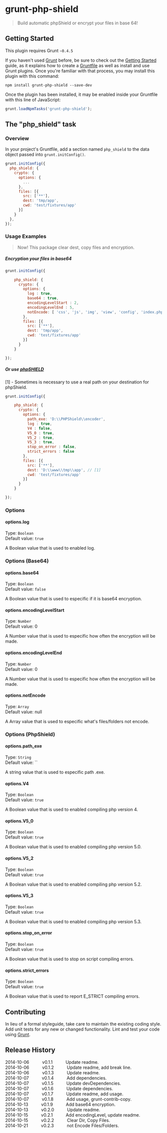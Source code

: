 # grunt-php-shield

> Build automatic phpShield or encrypt your files in base 64!

## Getting Started
This plugin requires Grunt `~0.4.5`

If you haven't used [Grunt](http://gruntjs.com/) before, be sure to check out the [Getting Started](http://gruntjs.com/getting-started) guide, as it explains how to create a [Gruntfile](http://gruntjs.com/sample-gruntfile) as well as install and use Grunt plugins. Once you're familiar with that process, you may install this plugin with this command:

```shell
npm install grunt-php-shield --save-dev
```

Once the plugin has been installed, it may be enabled inside your Gruntfile with this line of JavaScript:

```js
grunt.loadNpmTasks('grunt-php-shield');
```

## The "php_shield" task

### Overview
In your project's Gruntfile, add a section named `php_shield` to the data object passed into `grunt.initConfig()`.

```js
grunt.initConfig({
  php_shield: {
    crypto: {
      options: {
        ...
      },
      files: [{
        src: ['**'],
        dest: 'tmp/app',
        cwd: 'test/fixtures/app'
      }]
    }
  },  
});
```

### Usage Examples

> Now! This package clear dest, copy files and encryption.

##### Encryption your files in base64 <br />

```js
grunt.initConfig({

    php_shield: {
      crypto: {
        options: {
          log : true,
          base64 : true,
          encodingLevelStart : 2,
          encodingLevelEnd : 5,
          notEncode: [ 'css', 'js', 'img', 'view', 'config', 'index.php' ]
        },
        files: [{
          src: ['**'],
          dest: 'tmp/app',
          cwd: 'test/fixtures/app'
        }]
      }
    }

});
```

##### Or use [phpSHIELD](http://www.phpshield.com/) <br />

[1] - Sometimes is necessary to use a real path on your destination for phpShield. <br/>

```js
grunt.initConfig({

    php_shield: {
      crypto: {
        options: {
          path_exe: 'D:\\PHPShield\\encoder',
          log : true,
          V4 : false,
          V5_0 : true,
          V5_2 : true,
          V5_3 : true,
          stop_on_error : false,
          strict_errors : false
        },
        files: [{
          src: ['**'],
          dest: 'D:\\www\\tmp\\app', // [1]
          cwd: 'test/fixtures/app'
        }]
      }
    }

});
```

### Options

#### options.log
Type: `Boolean` <br/>
Default value: `true`

A Boolean value that is used to enabled log.

### Options (Base64)

#### options.base64
Type: `Boolean` <br/>
Default value: `false`

A Boolean value that is used to especific if it is base64 encryption.

#### options.encodingLevelStart
Type: `Number` <br/>
Default value: 0

A Number value that is used to especific how often the encryption will be made.

#### options.encodingLevelEnd
Type: `Number` <br/>
Default value: 0

A Number value that is used to especific how often the encryption will be made.

#### options.notEncode
Type: `Array` <br/>
Default value: null

A Array value that is used to especific what's files/folders not encode.

### Options (PhpShield)

#### options.path_exe
Type: `String` <br/>
Default value: ``

A string value that is used to especific path .exe.

#### options.V4
Type: `Boolean` <br/>
Default value: `true`

A Boolean value that is used to enabled compiling php version 4.

#### options.V5_0
Type: `Boolean` <br/>
Default value: `true`

A Boolean value that is used to enabled compiling php version 5.0.

#### options.V5_2
Type: `Boolean` <br/>
Default value: `true`

A Boolean value that is used to enabled compiling php version 5.2.

#### options.V5_3
Type: `Boolean` <br/>
Default value: `true`

A Boolean value that is used to enabled compiling php version 5.3.

#### options.stop_on_error
Type: `Boolean` <br/>
Default value: `true`

A Boolean value that is used to stop on script compiling errors.

#### options.strict_errors
Type: `Boolean` <br/>
Default value: `true`

A Boolean value that is used to report E_STRICT compiling errors.

## Contributing
In lieu of a formal styleguide, take care to maintain the existing coding style. Add unit tests for any new or changed functionality. Lint and test your code using [Grunt](http://gruntjs.com/).

## Release History
2014-10-06   v0.1.1   Update readme. <br/>
2014-10-06   v0.1.2   Update readme, add break line. <br/>
2014-10-06   v0.1.3   Update readme. <br/>
2014-10-07   v0.1.4   Add dependencies. <br/>
2014-10-07   v0.1.5   Update devDependencies. <br/>
2014-10-07   v0.1.6   Update dependencies. <br/>
2014-10-07   v0.1.7   Update readme, add usage. <br/>
2014-10-07   v0.1.8   Add usage, grunt-contrib-copy. <br/>
2014-10-13   v0.1.9   Add base64 encryption. <br/>
2014-10-13   v0.2.0   Update readme. <br/>
2014-10-15   v0.2.1   Add encodingLevel, update readme. <br/>
2014-10-15   v0.2.2   Clear Dir, Copy Files. <br/>
2014-10-21   v0.2.3   not Encode Files/Folders. <br/>
